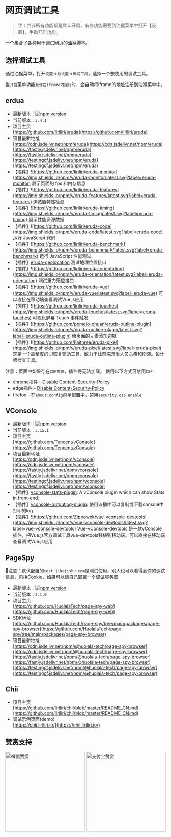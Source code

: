 # 网页调试工具

> 注：并非所有功能都是默认开启，有些功能需要到油猴菜单中打开【设置】，手动开启功能。
>

一个集合了各种用于调试网页的油猴脚本。

## 选择调试工具

通过油猴菜单，打开`设置`->`总设置`->`调试工具`，选择一个想使用的调试工具。

当`开启`菜单功能`允许在iframe内运行`时，会自动将iframe的地址注册到油猴菜单中。

## erdua

- 最新版本：[![npm version](https://img.shields.io/npm/v/eruda/latest.svg?label=eruda)](https://www.npmjs.com/package/eruda)
- 当前版本：`3.4.1`
- 项目主页<br>[https://github.com/liriliri/eruda](https://github.com/liriliri/eruda)
- 项目最新地址<br>[https://cdn.jsdelivr.net/npm/eruda](https://cdn.jsdelivr.net/npm/eruda)<br>[https://fastly.jsdelivr.net/npm/eruda](https://fastly.jsdelivr.net/npm/eruda)<br>[https://testingcf.jsdelivr.net/npm/eruda](https://testingcf.jsdelivr.net/npm/eruda)
- 【插件】![https://github.com/liriliri/eruda-monitor](https://img.shields.io/npm/v/eruda-monitor/latest.svg?label=eruda-monitor) 展示页面的 fps 和内存信息
- 【插件】![https://github.com/liriliri/eruda-features](https://img.shields.io/npm/v/eruda-features/latest.svg?label=eruda-features) 浏览器特性检测
- 【插件】![https://github.com/liriliri/eruda-timing](https://img.shields.io/npm/v/eruda-timing/latest.svg?label=eruda-timing) 展示性能资源数据
- 【插件】![https://github.com/liriliri/eruda-code](https://img.shields.io/npm/v/eruda-code/latest.svg?label=eruda-code) 运行 JavaScript 代码
- 【插件】![https://github.com/liriliri/eruda-benchmark](https://img.shields.io/npm/v/eruda-benchmark/latest.svg?label=eruda-benchmark) 运行 JavaScript 性能测试
- 【插件】[eruda-geolocation](https://github.com/WhiteSevs/eruda-geolocation) 测试地理位置接口
- 【插件】![https://github.com/liriliri/eruda-orientation](https://img.shields.io/npm/v/eruda-orientation/latest.svg?label=eruda-orientation) 测试重力感应接口
- 【插件】![https://github.com/liriliri/eruda-vue](https://img.shields.io/npm/v/eruda-vue/latest.svg?label=eruda-vue) 可以直接在移动端查看调试Vue.js应用
- 【插件】![https://github.com/liriliri/eruda-touches](https://img.shields.io/npm/v/eruda-touches/latest.svg?label=eruda-touches) 可视化屏幕 Touch 事件触发
- 【插件】![https://github.com/pomelo-chuan/eruda-outline-plugin](https://img.shields.io/npm/v/eruda-outline-plugin/latest.svg?label=eruda-outline-plugin) 给页面的元素添加边框
- 【插件】![https://github.com/Faithree/eruda-pixel](https://img.shields.io/npm/v/eruda-pixel/latest.svg?label=eruda-pixel) 这是一个高精度的UI恢复辅助工具，致力于让前端开发人员头疼和崩溃。设计师检查工具。

注意：页面中如果存在`CSP策略`，插件将无法加载。
使用以下方式可禁用`CSP`

- chrome插件 - [Disable Content-Security-Policy](https://chrome.google.com/webstore/detail/disable-content-security/ieelmcmcagommplceebfedjlakkhpden/)
- edge插件 - [Disable Content-Security-Policy](https://microsoftedge.microsoft.com/addons/detail/disable-contentsecurity/ecmfamimnofkleckfamjbphegacljmbp?hl=zh-CN)
- firefox - 在`about:config`菜单配置中，禁用`security.csp.enable`

## VConsole

- 最新版本：[![npm version](https://img.shields.io/npm/v/vconsole/latest.svg?label=vConsole)](https://www.npmjs.com/package/vconsole)
- 当前版本：`3.15.1`
- 项目主页<br>[https://github.com/Tencent/vConsole](https://github.com/Tencent/vConsole)
- 项目最新地址<br>[https://cdn.jsdelivr.net/npm/vconsole](https://cdn.jsdelivr.net/npm/vconsole)<br>[https://fastly.jsdelivr.net/npm/vconsole](https://fastly.jsdelivr.net/npm/vconsole)<br>[https://testingcf.jsdelivr.net/npm/vconsole](https://testingcf.jsdelivr.net/npm/vconsole)
- 【插件】[vconsole-stats-plugin](https://github.com/smackgg/vConsole-Stats): A vConsole plugin which can show Stats in front-end.
- 【插件】[vconsole-outputlog-plugin](https://github.com/sunlanda/vconsole-outputlog-plugin): 使用该插件可以复制或下载console中打印的log
- 【插件】![https://github.com/Zippowxk/vue-vconsole-devtools](https://img.shields.io/npm/v/vue-vconsole-devtools/latest.svg?label=vue-vconsole-devtools) Vue-vConsole-devtools 是一款vConsole插件，把Vue.js官方调试工具vue-devtools移植到移动端，可以直接在移动端查看调试Vue.js应用

## PageSpy

🎈注意：默认配置的`test.jikejishu.com`是测试使用，别人也可以看得到你的调试信息，包括Cookie，如果可以请自己部署一个调试服务器

- 最新版本：[![npm version](https://img.shields.io/npm/v/@huolala-tech/page-spy-browser?label=page-spy-browser)](https://www.npmjs.com/package/@huolala-tech/page-spy-browser)
- 当前版本：`2.1.0`
- 项目主页<br>[https://github.com/HuolalaTech/page-spy-web](https://github.com/HuolalaTech/page-spy-web)
- SDK地址<br>[https://github.com/HuolalaTech/page-spy/tree/main/packages/page-spy-browser](https://github.com/HuolalaTech/page-spy/tree/main/packages/page-spy-browser)
- 项目最新地址<br>[https://cdn.jsdelivr.net/npm/@huolala-tech/page-spy-browser](https://cdn.jsdelivr.net/npm/@huolala-tech/page-spy-browser)<br>[https://fastly.jsdelivr.net/npm/@huolala-tech/page-spy-browser](https://fastly.jsdelivr.net/npm/@huolala-tech/page-spy-browser)<br>[https://testingcf.jsdelivr.net/npm/@huolala-tech/page-spy-browser](https://testingcf.jsdelivr.net/npm/@huolala-tech/page-spy-browser)

## Chii

- 项目主页<br>[https://github.com/liriliri/chii/blob/master/README_CN.md](https://github.com/liriliri/chii/blob/master/README_CN.md)
- 调试示例页面(demo)<br>[https://chii.liriliri.io/](https://chii.liriliri.io/)

## 赞赏支持

<img src="https://fastly.jsdelivr.net/gh/WhiteSevs/TamperMonkeyScript/asset/img/wx_zsm.png" alt="微信赞赏" width="250" height="250">
<img src="https://fastly.jsdelivr.net/gh/WhiteSevs/TamperMonkeyScript/asset/img/zfb_skm.png" alt="支付宝赞赏" width="250" height="250">